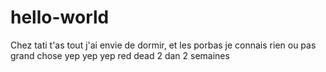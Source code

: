 # hello-world
Chez tati t'as tout
j'ai envie de dormir, et les porbas je connais rien ou pas grand chose
yep yep yep 
red dead 2 dan 2 semaines
